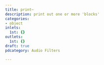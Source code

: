 ```yaml
---
title: print~
description: print out one or more 'blocks'
categories:
- object
inlets:
  1st: {}
outlets:
  1st: {}
draft: true
pdcategory: Audio Filters

---
```


